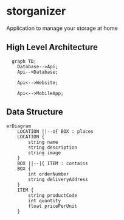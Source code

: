 # storganizer
Application to manage your storage at home



## High Level Architecture

```mermaid
  graph TD;
    Database-->Api;
    Api-->Database;

    Api<-->Website;

    Api<-->MobileApp;

```

## Data Structure

```mermaid
erDiagram
    LOCATION ||--o{ BOX : places
    LOCATION {
        string name
        string description
        string image
    }
    BOX ||--|{ ITEM : contains
    BOX {
        int orderNumber
        string deliveryAddress
    }
    ITEM {
        string productCode
        int quantity
        float pricePerUnit
    }
```
